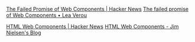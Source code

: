 
[The Failed Promise of Web Components | Hacker News](https://news.ycombinator.com/item?id=24640151)
[The failed promise of Web Components • Lea Verou](https://lea.verou.me/blog/2020/09/the-failed-promise-of-web-components/)

[HTML Web Components | Hacker News](https://news.ycombinator.com/item?id=38251330)
[HTML Web Components - Jim Nielsen's Blog](https://blog.jim-nielsen.com/2023/html-web-components/)
